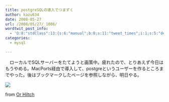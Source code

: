 ```yaml
---
title: postgreSQLの導入でつまずく
author: kazu634
date: 2008-05-27
url: /2008/05/27/_1008/
wordtwit_post_info:
  - 'O:8:"stdClass":13:{s:6:"manual";b:0;s:11:"tweet_times";i:1;s:5:"delay";i:0;s:7:"enabled";i:1;s:10:"separation";s:2:"60";s:7:"version";s:3:"3.7";s:14:"tweet_template";b:0;s:6:"status";i:2;s:6:"result";a:0:{}s:13:"tweet_counter";i:2;s:13:"tweet_log_ids";a:1:{i:0;i:4047;}s:9:"hash_tags";a:0:{}s:8:"accounts";a:1:{i:0;s:7:"kazu634";}}'
categories:
  - mysql

---
```

<div class="section">
<p>
    　ローカルでSQLサーバーをたてようと画策中。疲れたので、とりあえず今日はもうやめる。MacPorts経由で導入して、postgreというユーザーを作るところまでやった。後はブックマークしたページを参照しながら、明日やる。
</p>
  
<p>
<center>
</center>
</p>
  
<p>
<a href="http://flickr.com/photos/orcaman/2093740998/" onclick="__gaTracker('send', 'event', 'outbound-article', 'http://flickr.com/photos/orcaman/2093740998/', '');" title="BI-ing"><img src="http://farm3.static.flickr.com/2214/2093740998_9ba00a48ff_m.jpg" /></a>
</p>
  
<p>
    from <a href="http://flickr.com/people/orcaman/" onclick="__gaTracker('send', 'event', 'outbound-article', 'http://flickr.com/people/orcaman/', 'Or Hiltch');">Or Hiltch</a>
</p></p>
</div>